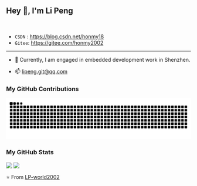 
## Hey 👋, I'm Li Peng


<div>&nbsp;</div>

- `CSDN` :  https://blog.csdn.net/honmy18
- `Gitee`:  https://gitee.com/honmy2002

---

- 💼 Currently, I am engaged in embedded development work in Shenzhen.

- 📫 lipeng.git@qq.com

### My GitHub Contributions

<picture>
  <source media="(prefers-color-scheme: dark)" srcset="https://raw.githubusercontent.com/LP-world2002/LP-world2002/output/github-contribution-grid-snake-dark.svg">
  <source media="(prefers-color-scheme: light)" srcset="https://raw.githubusercontent.com/LP-world2002/LP-world2002/output/github-contribution-grid-snake.svg">
  <img alt="github contribution grid snake animation" src="https://raw.githubusercontent.com/LP-world2002/LP-world2002/output/github-contribution-grid-snake.svg">
</picture>

### My GitHub Stats

<img align="center" src="https://github-readme-stats.vercel.app/api?username=LP-world2002&show_icons=true" />

<img align="center" src="https://github-readme-stats.vercel.app/api/top-langs/?username=LP-world2002&theme=transparent&hide_border=true&layout=donut-vertical&langs_count=6" />

⭐️ From [LP-world2002](https://github.com/LP-world2002)

